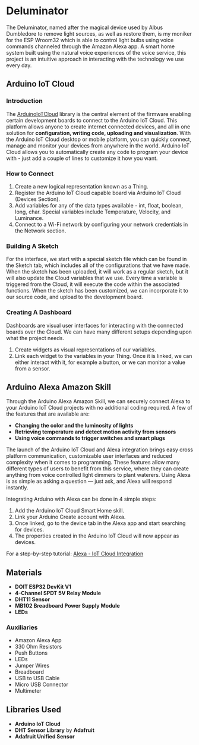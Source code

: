 # Deluminator
The Deluminator, named after the magical device used by Albus Dumbledore to remove light sources, as well as restore them, is my moniker for the ESP Wroom32 which is able to control light bulbs using voice commands channeled through the Amazon Alexa app. A smart home system built using the natural voice experiences of the voice service, this project is an intuitive approach in interacting with the technology we use every day.

## Arduino IoT Cloud

### Introduction
The [ArduinoIoTCloud](https://docs.arduino.cc/cloud/iot-cloud/tutorials/iot-cloud-getting-started) library is the central element of the firmware enabling certain development boards to connect to the Arduino IoT Cloud. This platform allows anyone to create internet connected devices, and all in one solution for **configuration, writing code, uploading and visualization**.
With the Arduino IoT Cloud desktop or mobile platform, you can quickly connect, manage and monitor your devices from anywhere in the world.
Arduino IoT Cloud allows you to automatically create any code to program your device with - just add a couple of lines to customize it how you want.

### How to Connect
1. Create a new logical representation known as a Thing.
2. Register the Arduino IoT Cloud capable board via Arduino IoT Cloud (Devices Section).
3. Add variables for any of the data types available - int, float, boolean, long, char. Special variables include Temperature, Velocity, and Luminance.
4. Connect to a Wi-Fi network by configuring your network credentials in the Network section. 

### Building A Sketch
For the interface, we start with a special sketch file which can be found in the Sketch tab, which includes all of the configurations that we have made. When the sketch has been uploaded, it will work as a regular sketch, but it will also update the Cloud variables that we use.
Every time a variable is triggered from the Cloud, it will execute the code within the associated functions.
When the sketch has been customized, we can incorporate it to our source code, and upload to the development board.

### Creating A Dashboard
Dashboards are visual user interfaces for interacting with the connected boards over the Cloud. We can have many different setups depending upon what the project needs. 
1. Create widgets as visual representations of our variables.
2. Link each widget to the variables in your Thing. Once it is linked, we can either interact with it, for example a button, or we can monitor a value from a sensor.

## Arduino Alexa Amazon Skill
Through the Arduino Alexa Amazon Skill, we can securely connect Alexa to your Arduino IoT Cloud projects with no additional coding required.
A few of the features that are available are:

* **Changing the color and the luminosity of lights**
* **Retrieving temperature and detect motion activity from sensors**
* **Using voice commands to trigger switches and smart plugs**

The launch of the Arduino IoT Cloud and Alexa integration brings easy cross platform communication, customizable user interfaces and reduced complexity when it comes to programming. These features allow many different types of users to benefit from this service, where they can create anything from voice controlled light dimmers to plant waterers. Using Alexa is as simple as asking a question — just ask, and Alexa will respond instantly. 

Integrating Arduino with Alexa can be done in 4 simple steps:
1. Add the Arduino IoT Cloud Smart Home skill.
2. Link your Arduino Create account with Alexa.
3. Once linked, go to the device tab in the Alexa app and start searching for devices.
4. The properties created in the Arduino IoT Cloud will now appear as devices.

For a step-by-step tutorial: [Alexa - IoT Cloud Integration](https://create.arduino.cc/projecthub/303628/arduino-iot-cloud-amazon-alexa-integration-4e6078)

## Materials

* **DOIT ESP32 DevKit V1**
* **4-Channel SPDT 5V Relay Module**
* **DHT11 Sensor**
* **MB102 Breadboard Power Supply Module**
* **LEDs**

### Auxiliaries
* Amazon Alexa App
* 330 Ohm Resistors
* Push Buttons
* LEDs
* Jumper Wires
* Breadboard
* USB to USB Cable
* Micro USB Connector
* Multimeter

## Libraries Used
* **Arduino IoT Cloud**
* **DHT Sensor Library** by **Adafruit**
* **Adafruit Unified Sensor**
